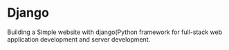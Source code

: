 # Django
 Building a Simple website with django(Python framework for full-stack web application development and server development.
